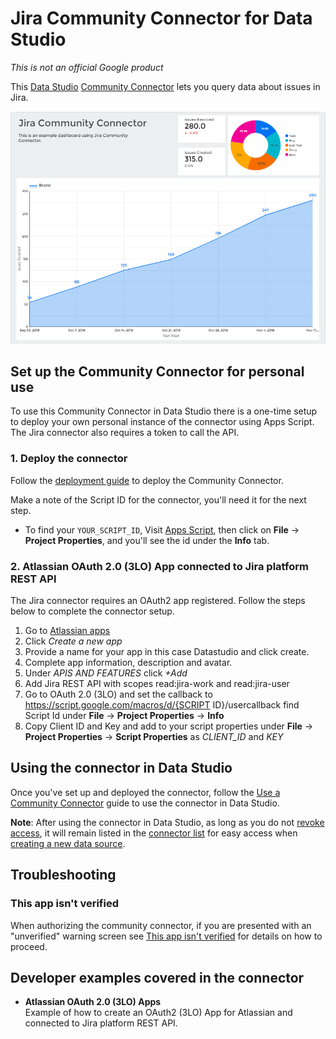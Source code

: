 # Jira Community Connector for Data Studio

*This is not an official Google product*

This [Data Studio][data studio] [Community Connector][community connector] lets you query data about issues in Jira.

![Data Studio Report using the Jira Community Connector][jira report]

## Set up the Community Connector for personal use

To use this Community Connector in Data Studio there is a one-time setup to
deploy your own personal instance of the connector using Apps Script. The
Jira connector also requires a token to call the API.

### 1. Deploy the connector
Follow the [deployment guide] to deploy the Community
Connector.

Make a note of the Script ID for the connector, you'll need it for the next
step.

- To find your `YOUR_SCRIPT_ID`, Visit [Apps Script], then click on
  **File** -> **Project Properties**, and you'll see the id under the **Info**
  tab.

### 2. Atlassian OAuth 2.0 (3LO) App connected to Jira platform REST API
The Jira connector requires an OAuth2 app registered. Follow the steps below to
complete the connector setup.

 1. Go to [Atlassian apps][atlassian apps]
 2. Click *Create a new app*
 3. Provide a name for your app in this case Datastudio and click create.
 4. Complete app information, description and avatar.
 5. Under *APIS AND FEATURES* click *+Add*
 6. Add Jira REST API with scopes read:jira-work and read:jira-user 
 5. Go to OAuth 2.0 (3LO) and set the callback to https://script.google.com/macros/d/{SCRIPT ID}/usercallback find Script Id under **File** -> **Project Properties** -> **Info**
 6. Copy Client ID and Key and add to your script properties under **File** -> **Project Properties** -> **Script Properties** as *CLIENT_ID* and *KEY*

## Using the connector in Data Studio

Once you've set up and deployed the connector, follow the
[Use a Community Connector] guide to use the connector in Data Studio.

**Note**: After using the connector in Data Studio, as long as you do not
[revoke access], it will remain listed in the [connector list] for easy access
when [creating a new data source].

## Troubleshooting

### This app isn't verified

When authorizing the community connector, if you are presented with an
"unverified" warning screen see [This app isn't verified] for details on how to
proceed.

## Developer examples covered in the connector

- **Atlassian OAuth 2.0 (3LO) Apps**  
  Example of how to create an OAuth2 (3LO) App for Atlassian and connected to Jira platform REST API.

[jira report]: Jira-dscc-example.png
[deployment guide]: ../deploy.md
[atlassian apps]: https://developer.atlassian.com/apps/ 
[Apps Script]: https://script.google.com
[data studio]: https://datastudio.google.com
[community connector]: https://developers.google.com/datastudio/connector
[revoke access]: https://support.google.com/datastudio/answer/9053467
[connector list]: https://datastudio.google.com/c/datasources/create
[creating a new data source]: https://support.google.com/datastudio/answer/6300774
[Use a Community Connector]: https://developers.google.com/datastudio/connector/use
[This app isn't verified]: ../verification.md